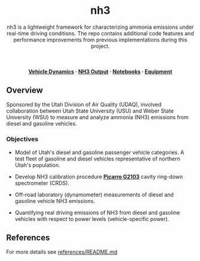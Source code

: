 <div align="center" style="text-align: center;">

# **nh3**

nh3 is a lightweight framework for characterizing ammonia emissions under real-time driving conditions. The repo contains additional code features and performance improvements from previous implementations during this project.

<br>
<h4>
  <a href="https://github.com/sdbuit/nh3/blob/origin/docs/vehicle-dynamics.md" rel="./docs/">Vehicle Dynamics</a>
  <span> · </span>
  <a href="https://github.com/sdbuit/nh3/blob/origin/docs/nh3-output.md">NH3 Output</a>
  <span> · </span>
  <a href="https://github.com/sdbuit/nh3/blob/origin/notebooks/">Notebooks</a>
  <span> · </span>
  <a href="https://github.com/sdbuit/nh3/blob/origin/docs/">Equipment</a>
</h4>
</div>

## Overview

Sponsored by the Utah Division of Air Quality (UDAQ), involved collaboration between Utah State University (USU) and Weber State University (WSU) to measure and analyze ammonia (NH3) emissions from diesel and gasoline vehicles.

### Objectives

* Model of Utah's diesel and gasoline passenger vehicle categories. A test fleet of gasoline and diesel vehicles representative of northern Utah's population.

* Develop NH3 calibration procedure **[Picarro G2103](/docs/datasheet/Picarro_G2103_Analyzer_Datasheet_200806.pdf)** cavity ring-down spectrometer (CRDS).

* Off-road laboratory (dynamometer) measurements of diesel and gasoline vehicle NH3 emissions.

* Quantifying real driving emissions of NH3 from diesel and gasoline vehicles with respect to power levels (vehicle-specific power).

## References

For more details see [references/README.md](/docs/references/README.md/#references)
